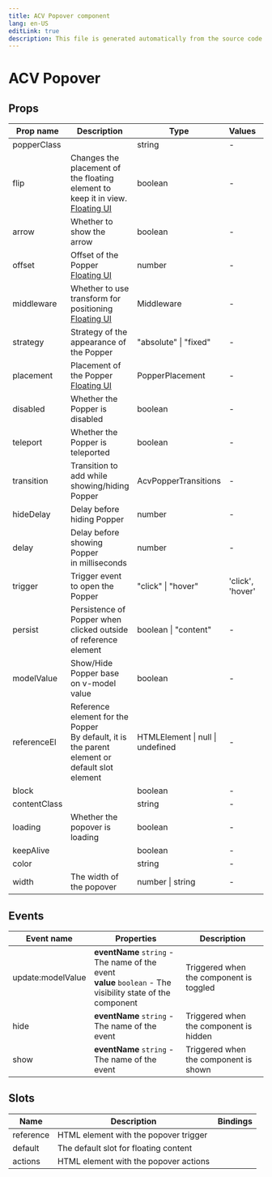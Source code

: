 ```yaml
---
title: ACV Popover component
lang: en-US
editLink: true
description: This file is generated automatically from the source code. Changes made here will be lost.
---
```


# ACV Popover

<!--@include: ./popover.doc.md-->

## Props

| Prop name    | Description                                                                                                            | Type                             | Values           | Default        |
| ------------ | ---------------------------------------------------------------------------------------------------------------------- | -------------------------------- | ---------------- | -------------- |
| popperClass  |                                                                                                                        | string                           | -                |                |
| flip         | Changes the placement of the floating element to keep it in view.<br/>[Floating UI](https://floating-ui.com/docs/flip) | boolean                          | -                | false          |
| arrow        | Whether to show the arrow                                                                                              | boolean                          | -                | false          |
| offset       | Offset of the Popper<br/>[Floating UI](https://floating-ui.com/docs/offset)                                            | number                           | -                | 32             |
| middleware   | Whether to use transform for positioning<br/>[Floating UI](https://floating-ui.com/docs/tutorial#middleware)           | Middleware                       | -                |                |
| strategy     | Strategy of the appearance of the Popper                                                                               | "absolute" \| "fixed"            | -                |                |
| placement    | Placement of the Popper<br/>[Floating UI](https://floating-ui.com/docs/computePosition#placement)                      | PopperPlacement                  | -                | 'bottom-start' |
| disabled     | Whether the Popper is disabled                                                                                         | boolean                          | -                | false          |
| teleport     | Whether the Popper is teleported                                                                                       | boolean                          | -                | false          |
| transition   | Transition to add while showing/hiding Popper                                                                          | AcvPopperTransitions             | -                | 'fade'         |
| hideDelay    | Delay before hiding Popper                                                                                             | number                           | -                | 0              |
| delay        | Delay before showing Popper<br/>in milliseconds                                                                        | number                           | -                | 0              |
| trigger      | Trigger event to open the Popper                                                                                       | "click" \| "hover"               | 'click', 'hover' | 'click'        |
| persist      | Persistence of Popper when clicked outside of reference element                                                        | boolean \| "content"             | -                | false          |
| modelValue   | Show/Hide Popper base on v-model value                                                                                 | boolean                          | -                | undefined      |
| referenceEl  | Reference element for the Popper<br/>By default, it is the parent element or default slot element                      | HTMLElement \| null \| undefined | -                |                |
| block        |                                                                                                                        | boolean                          | -                |                |
| contentClass |                                                                                                                        | string                           | -                |                |
| loading      | Whether the popover is loading                                                                                         | boolean                          | -                |                |
| keepAlive    |                                                                                                                        | boolean                          | -                |                |
| color        |                                                                                                                        | string                           | -                |                |
| width        | The width of the popover                                                                                               | number \| string                 | -                | '150'          |

## Events

| Event name        | Properties                                                                                                     | Description                             |
| ----------------- | -------------------------------------------------------------------------------------------------------------- | --------------------------------------- |
| update:modelValue | **eventName** `string` - The name of the event<br/>**value** `boolean` - The visibility state of the component | Triggered when the component is toggled |
| hide              | **eventName** `string` - The name of the event                                                                 | Triggered when the component is hidden  |
| show              | **eventName** `string` - The name of the event                                                                 | Triggered when the component is shown   |

## Slots

| Name      | Description                           | Bindings |
| --------- | ------------------------------------- | -------- |
| reference | HTML element with the popover trigger |          |
| default   | The default slot for floating content |          |
| actions   | HTML element with the popover actions |          |
